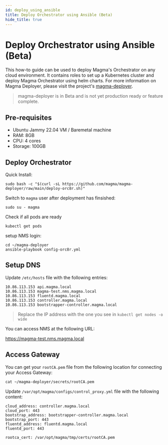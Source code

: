 ```yaml
---
id: deploy_using_ansible
title: Deploy Orchestrator using Ansible (Beta)
hide_title: true
---
```


# Deploy Orchestrator using Ansible (Beta)

This how-to guide can be used to deploy Magma's Orchestrator on any cloud environment. 
It contains roles to set up a Kubernetes cluster and deploy Magma Orchestrator using helm charts.
For more information on Magma Deployer, please visit the project's
[magma-deployer](https://github.com/magma/magma-deployer).

> magma-deployer is in Beta and is not yet production ready or feature complete.

## Pre-requisites

- Ubuntu Jammy 22.04 VM / Baremetal machine 
- RAM: 8GB
- CPU: 4 cores
- Storage: 100GB

## Deploy Orchestrator

Quick Install:
```
sudo bash -c "$(curl -sL https://github.com/magma/magma-deployer/raw/main/deploy-orc8r.sh)"
```

Switch to `magma` user after deployment has finsished:
```
sudo su - magma
```

Check if all pods are ready
```
kubectl get pods
```

setup NMS login:
```
cd ~/magma-deployer
ansible-playbook config-orc8r.yml
```

## Setup DNS

Update `/etc/hosts` file with the following entries:
```
10.86.113.153 api.magma.local
10.86.113.153 magma-test.nms.magma.local
10.86.113.153 fluentd.magma.local
10.86.113.153 controller.magma.local
10.86.113.153 bootstrapper-controller.magma.local
```
> Replace the IP address with the one you see in `kubectl get nodes -o wide`


You can access NMS at the following URL:

https://magma-test.nms.magma.local


## Access Gateway

You can get your `rootCA.pem` file from the following location for connecting your Access Gateway:
```
cat ~/magma-deployer/secrets/rootCA.pem
```

Update `/var/opt/magma/configs/control_proxy.yml` file with the following content:
```
cloud_address: controller.magma.local
cloud_port: 443
bootstrap_address: bootstrapper-controller.magma.local
bootstrap_port: 443
fluentd_address: fluentd.magma.local
fluentd_port: 443

rootca_cert: /var/opt/magma/tmp/certs/rootCA.pem
```
